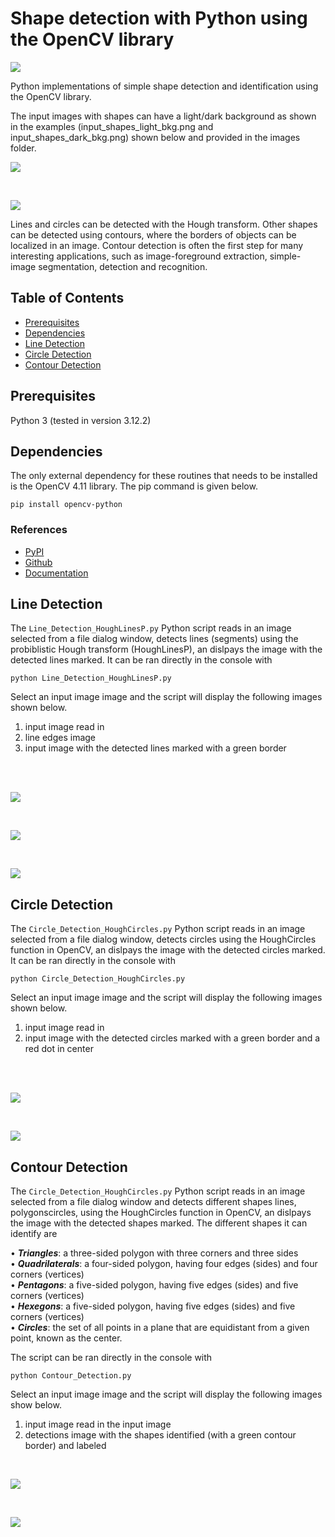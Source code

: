 # Shape detection with Python using the OpenCV library

<p align="center" width="100%">
  <img style="display: block; margin: auto;" src="./images/shape_detection.png"/>
</p>

Python implementations of simple shape detection and identification using the OpenCV library.  

The input images with shapes can have a light/dark background as shown in the examples (input_shapes_light_bkg.png and input_shapes_dark_bkg.png) shown below and provided in the images folder.

<p align="center" width="100%">
  <img style="display: block; margin: auto;" src="./images/input_shapes_light_bkg.png"/>
</p>
<br>
<p align="center" width="100%">
  <img style="display: block; margin: auto;" src="./images/input_shapes_dark_bkg.png"/>
</p>  

Lines and circles can be detected with the Hough transform. Other shapes can be detected using contours, where the borders of objects can be localized in an image. Contour detection is often the first step for many interesting applications, such as image-foreground extraction, simple-image segmentation, detection and recognition. 

## Table of Contents
- [Prerequisites](#prerequisites-heading)
- [Dependencies](#dependencies-heading)
- [Line Detection](#line-detection-heading)
- [Circle Detection](#circle-detection-heading)
- [Contour Detection](#contour-detection-heading)

<a name="prerequisites-heading"></a>
## Prerequisites
Python 3 (tested in version 3.12.2)

<a name="prerequisites-heading"></a>
## Dependencies

The only external dependency for these routines that needs to be installed is the OpenCV 4.11 library. The pip command is given below. 

```console
pip install opencv-python
```

### References
- [PyPI](https://pypi.org/project/opencv-python/)
- [Github](https://github.com/opencv/opencv-python)
- [Documentation](https://docs.opencv.org/4.5.4/index.html)


<a name="line-detection-heading"></a>
## Line Detection

The `Line_Detection_HoughLinesP.py` Python script reads in an image selected from a file dialog window, detects lines (segments) using the probiblistic Hough transform (HoughLinesP), an dislpays the image with the detected lines marked. It can be ran directly in the console with   
```console
python Line_Detection_HoughLinesP.py
```  
Select an input image image and the script will display the following images shown below. 
1. input image read in
2. line edges image
3. input image with the detected lines marked with a green border
<br>
<br>
<p align="center" width="100%">
  <img style="display: block; margin: auto;" src="./images/output_line_detection_input_image.png"/>
</p>
<br>
<p align="center" width="100%">
  <img style="display: block; margin: auto;" src="./images/output_line_detection_edges.png"/>
</p>
<br>
<p align="center" width="100%">
  <img style="display: block; margin: auto;" src="./images/output_line_detection.png"/>
</p>

<a name="circle-detection-heading"></a>
## Circle Detection

The `Circle_Detection_HoughCircles.py` Python script reads in an image selected from a file dialog window, detects circles using the HoughCircles function in OpenCV, an dislpays the image with the detected circles marked. It can be ran directly in the console with   
```console
python Circle_Detection_HoughCircles.py
```
Select an input image image and the script will display the following images shown below. 
1. input image read in
2. input image with the detected circles marked with a green border and a red dot in center
<br>
<br>
<p align="center" width="100%">
  <img style="display: block; margin: auto;" src="./images/output_circle_detection_input_image.png"/>
</p>
<br>
<p align="center" width="100%">
  <img style="display: block; margin: auto;" src="./images/output_circle_detection_hough_circles.png"/>
</p>

<a name="contour-detection-heading"></a>
## Contour Detection

The `Circle_Detection_HoughCircles.py` Python script reads in an image selected from a file dialog window and detects different shapes lines, polygonscircles,  using the HoughCircles function in OpenCV, an dislpays the image with the detected shapes marked. The different shapes it can identify are  

• ***Triangles***: a three-sided polygon with three corners and three sides  
• ***Quadrilaterals***: a four-sided polygon, having four edges (sides) and four corners (vertices)  
• ***Pentagons***: a five-sided polygon, having five edges (sides) and five corners (vertices)  
• ***Hexegons***: a five-sided polygon, having five edges (sides) and five corners (vertices)  
• ***Circles***: the set of all points in a plane that are equidistant from a given point, known as the center.

The script can be ran directly in the console with   
```console
python Contour_Detection.py
```
Select an input image image and the script will display the following images show below.
1. input image read in the input image
2. detections image with the shapes identified (with a green contour border) and labeled
<br>
<p align="center" width="100%">
  <img style="display: block; margin: auto;" src="./images/output_contour_detection_input_image.png"/>
</p>
<br>
<p align="center" width="100%">
  <img style="display: block; margin: auto;" src="./images/output_contour_detection_output.png"/>
</p>